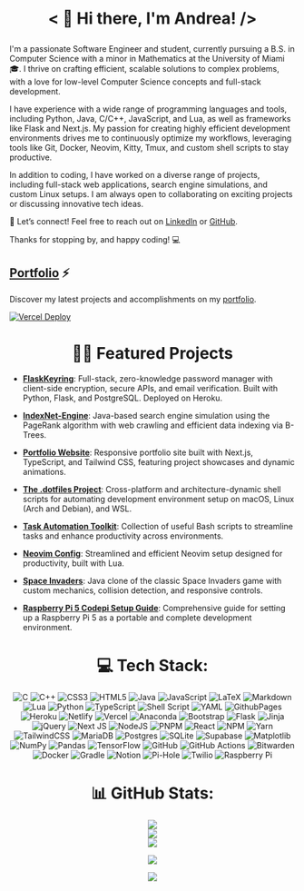 # <p align="center">< 👋 Hi there, I'm Andrea! /></p>

I'm a passionate Software Engineer and student, currently pursuing a B.S. in Computer Science with a minor in Mathematics at the University of Miami 🎓. I thrive on crafting efficient, scalable solutions to complex problems, with a love for low-level Computer Science concepts and full-stack development.

I have experience with a wide range of programming languages and tools, including Python, Java, C/C++, JavaScript, and Lua, as well as frameworks like Flask and Next.js. My passion for creating highly efficient development environments drives me to continuously optimize my workflows, leveraging tools like Git, Docker, Neovim, Kitty, Tmux, and custom shell scripts to stay productive.

In addition to coding, I have worked on a diverse range of projects, including full-stack web applications, search engine simulations, and custom Linux setups. I am always open to collaborating on exciting projects or discussing innovative tech ideas.

🤝 Let’s connect! Feel free to reach out on [LinkedIn](https://linkedin.com/in/andrea-venti) or [GitHub](https://github.com/av1155).

Thanks for stopping by, and happy coding! 💻

## [Portfolio](https://andreaventi.com) ⚡️

Discover my latest projects and accomplishments on my [portfolio](https://andreaventi.com).

[![Vercel Deploy](https://deploy-badge.vercel.app/vercel/codefolio-omega?style=for-the-badge)](https://andreaventi.com)

<div align="center">

# 👨‍💻 Featured Projects

</div>

- [**FlaskKeyring**](https://github.com/av1155/FlaskKeyring): Full-stack, zero-knowledge password manager with client-side encryption, secure APIs, and email verification. Built with Python, Flask, and PostgreSQL. Deployed on Heroku.

- [**IndexNet-Engine**](https://github.com/av1155/IndexNet-Engine/blob/main/README.md): Java-based search engine simulation using the PageRank algorithm with web crawling and efficient data indexing via B-Trees.

- [**Portfolio Website**](https://www.andreaventi.com): Responsive portfolio site built with Next.js, TypeScript, and Tailwind CSS, featuring project showcases and dynamic animations.

- [**The .dotfiles Project**](https://github.com/av1155/.dotfiles): Cross-platform and architecture-dynamic shell scripts for automating development environment setup on macOS, Linux (Arch and Debian), and WSL.

- [**Task Automation Toolkit**](https://github.com/av1155/scripts): Collection of useful Bash scripts to streamline tasks and enhance productivity across environments.

- [**Neovim Config**](https://github.com/av1155/Neovim-Config): Streamlined and efficient Neovim setup designed for productivity, built with Lua.

- [**Space Invaders**](https://github.com/av1155/SpaceInvaders): Java clone of the classic Space Invaders game with custom mechanics, collision detection, and responsive controls.

- [**Raspberry Pi 5 Codepi Setup Guide**](https://github.com/av1155/RaspberryPi5-FullSetup): Comprehensive guide for setting up a Raspberry Pi 5 as a portable and complete development environment.

<div align="center">

# 💻 Tech Stack:

![C](https://img.shields.io/badge/c-%2300599C.svg?style=for-the-badge&logo=c&logoColor=white) ![C++](https://img.shields.io/badge/c++-%2300599C.svg?style=for-the-badge&logo=c%2B%2B&logoColor=white) ![CSS3](https://img.shields.io/badge/css3-%231572B6.svg?style=for-the-badge&logo=css3&logoColor=white) ![HTML5](https://img.shields.io/badge/html5-%23E34F26.svg?style=for-the-badge&logo=html5&logoColor=white) ![Java](https://img.shields.io/badge/java-%23ED8B00.svg?style=for-the-badge&logo=openjdk&logoColor=white) ![JavaScript](https://img.shields.io/badge/javascript-%23323330.svg?style=for-the-badge&logo=javascript&logoColor=%23F7DF1E) ![LaTeX](https://img.shields.io/badge/latex-%23008080.svg?style=for-the-badge&logo=latex&logoColor=white) ![Markdown](https://img.shields.io/badge/markdown-%23000000.svg?style=for-the-badge&logo=markdown&logoColor=white) ![Lua](https://img.shields.io/badge/lua-%232C2D72.svg?style=for-the-badge&logo=lua&logoColor=white) ![Python](https://img.shields.io/badge/python-3670A0?style=for-the-badge&logo=python&logoColor=ffdd54) ![TypeScript](https://img.shields.io/badge/typescript-%23007ACC.svg?style=for-the-badge&logo=typescript&logoColor=white) ![Shell Script](https://img.shields.io/badge/shell_script-%23121011.svg?style=for-the-badge&logo=gnu-bash&logoColor=white) ![YAML](https://img.shields.io/badge/yaml-%23ffffff.svg?style=for-the-badge&logo=yaml&logoColor=151515) ![GithubPages](https://img.shields.io/badge/github%20pages-121013?style=for-the-badge&logo=github&logoColor=white) ![Heroku](https://img.shields.io/badge/heroku-%23430098.svg?style=for-the-badge&logo=heroku&logoColor=white) ![Netlify](https://img.shields.io/badge/netlify-%23000000.svg?style=for-the-badge&logo=netlify&logoColor=#00C7B7) ![Vercel](https://img.shields.io/badge/vercel-%23000000.svg?style=for-the-badge&logo=vercel&logoColor=white) ![Anaconda](https://img.shields.io/badge/Anaconda-%2344A833.svg?style=for-the-badge&logo=anaconda&logoColor=white) ![Bootstrap](https://img.shields.io/badge/bootstrap-%238511FA.svg?style=for-the-badge&logo=bootstrap&logoColor=white) ![Flask](https://img.shields.io/badge/flask-%23000.svg?style=for-the-badge&logo=flask&logoColor=white) ![Jinja](https://img.shields.io/badge/jinja-white.svg?style=for-the-badge&logo=jinja&logoColor=black) ![jQuery](https://img.shields.io/badge/jquery-%230769AD.svg?style=for-the-badge&logo=jquery&logoColor=white) ![Next JS](https://img.shields.io/badge/Next-black?style=for-the-badge&logo=next.js&logoColor=white) ![NodeJS](https://img.shields.io/badge/node.js-6DA55F?style=for-the-badge&logo=node.js&logoColor=white) ![PNPM](https://img.shields.io/badge/pnpm-%234a4a4a.svg?style=for-the-badge&logo=pnpm&logoColor=f69220) ![React](https://img.shields.io/badge/react-%2320232a.svg?style=for-the-badge&logo=react&logoColor=%2361DAFB) ![NPM](https://img.shields.io/badge/NPM-%23CB3837.svg?style=for-the-badge&logo=npm&logoColor=white) ![Yarn](https://img.shields.io/badge/yarn-%232C8EBB.svg?style=for-the-badge&logo=yarn&logoColor=white) ![TailwindCSS](https://img.shields.io/badge/tailwindcss-%2338B2AC.svg?style=for-the-badge&logo=tailwind-css&logoColor=white) ![MariaDB](https://img.shields.io/badge/MariaDB-003545?style=for-the-badge&logo=mariadb&logoColor=white) ![Postgres](https://img.shields.io/badge/postgres-%23316192.svg?style=for-the-badge&logo=postgresql&logoColor=white) ![SQLite](https://img.shields.io/badge/sqlite-%2307405e.svg?style=for-the-badge&logo=sqlite&logoColor=white) ![Supabase](https://img.shields.io/badge/Supabase-3ECF8E?style=for-the-badge&logo=supabase&logoColor=white) ![Matplotlib](https://img.shields.io/badge/Matplotlib-%23ffffff.svg?style=for-the-badge&logo=Matplotlib&logoColor=black) ![NumPy](https://img.shields.io/badge/numpy-%23013243.svg?style=for-the-badge&logo=numpy&logoColor=white) ![Pandas](https://img.shields.io/badge/pandas-%23150458.svg?style=for-the-badge&logo=pandas&logoColor=white) ![TensorFlow](https://img.shields.io/badge/TensorFlow-%23FF6F00.svg?style=for-the-badge&logo=TensorFlow&logoColor=white) ![GitHub](https://img.shields.io/badge/github-%23121011.svg?style=for-the-badge&logo=github&logoColor=white) ![GitHub Actions](https://img.shields.io/badge/github%20actions-%232671E5.svg?style=for-the-badge&logo=githubactions&logoColor=white) ![Bitwarden](https://img.shields.io/badge/bitwarden-%23175DDC.svg?style=for-the-badge&logo=bitwarden&logoColor=white) ![Docker](https://img.shields.io/badge/docker-%230db7ed.svg?style=for-the-badge&logo=docker&logoColor=white) ![Gradle](https://img.shields.io/badge/Gradle-02303A.svg?style=for-the-badge&logo=Gradle&logoColor=white) ![Notion](https://img.shields.io/badge/Notion-%23000000.svg?style=for-the-badge&logo=notion&logoColor=white) ![Pi-Hole](https://img.shields.io/badge/pihole-%2396060C.svg?style=for-the-badge&logo=pi-hole&logoColor=white) ![Twilio](https://img.shields.io/badge/Twilio-F22F46?style=for-the-badge&logo=Twilio&logoColor=white) ![Raspberry Pi](https://img.shields.io/badge/-RaspberryPi-C51A4A?style=for-the-badge&logo=Raspberry-Pi)

# 📊 GitHub Stats:
![](https://github-readme-stats.vercel.app/api?username=av1155&theme=dark&hide_border=true&include_all_commits=true&count_private=true)<br/>
![](https://github-readme-streak-stats.herokuapp.com/?user=av1155&theme=dark&hide_border=true)<br/>
![](https://github-readme-stats.vercel.app/api/top-langs/?username=av1155&theme=dark&hide_border=true&include_all_commits=true&count_private=true&layout=compact)

[![](https://visitcount.itsvg.in/api?id=av1155&icon=0&color=0)](https://visitcount.itsvg.in)

![](https://quotes-github-readme.vercel.app/api?type=horizontal&theme=tokyonight)

</div>
